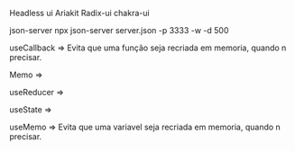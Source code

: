 

Headless ui
Ariakit
Radix-ui
chakra-ui

json-server
npx json-server server.json -p 3333 -w -d 500

useCallback => Evita que uma função seja recriada em memoria, quando n precisar.

Memo => 

useReducer =>

useState =>

useMemo => Evita que uma variavel seja recriada em memoria, quando n precisar.

